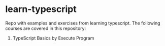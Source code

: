 # learn-typescript
Repo with examples and exercises from learning typescript. The following courses are covered in this repository:
1. TypeScript Basics by Execute Program
